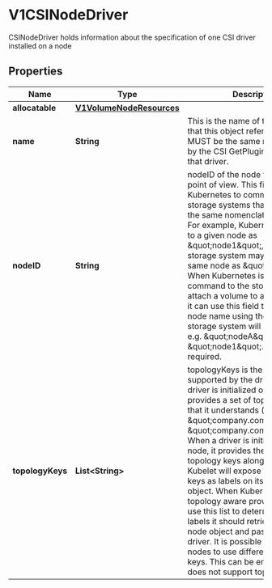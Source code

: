 

# V1CSINodeDriver

CSINodeDriver holds information about the specification of one CSI driver installed on a node

## Properties

| Name | Type | Description | Notes |
|------------ | ------------- | ------------- | -------------|
|**allocatable** | [**V1VolumeNodeResources**](V1VolumeNodeResources.md) |  |  [optional] |
|**name** | **String** | This is the name of the CSI driver that this object refers to. This MUST be the same name returned by the CSI GetPluginName() call for that driver. |  |
|**nodeID** | **String** | nodeID of the node from the driver point of view. This field enables Kubernetes to communicate with storage systems that do not share the same nomenclature for nodes. For example, Kubernetes may refer to a given node as \&quot;node1\&quot;, but the storage system may refer to the same node as \&quot;nodeA\&quot;. When Kubernetes issues a command to the storage system to attach a volume to a specific node, it can use this field to refer to the node name using the ID that the storage system will understand, e.g. \&quot;nodeA\&quot; instead of \&quot;node1\&quot;. This field is required. |  |
|**topologyKeys** | **List&lt;String&gt;** | topologyKeys is the list of keys supported by the driver. When a driver is initialized on a cluster, it provides a set of topology keys that it understands (e.g. \&quot;company.com/zone\&quot;, \&quot;company.com/region\&quot;). When a driver is initialized on a node, it provides the same topology keys along with values. Kubelet will expose these topology keys as labels on its own node object. When Kubernetes does topology aware provisioning, it can use this list to determine which labels it should retrieve from the node object and pass back to the driver. It is possible for different nodes to use different topology keys. This can be empty if driver does not support topology. |  [optional] |



